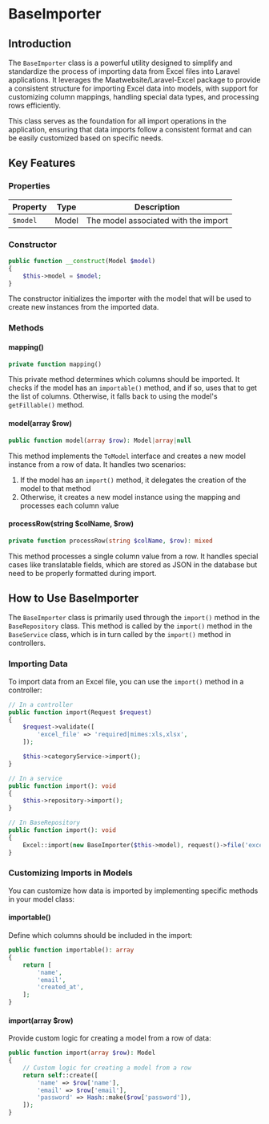 # BaseImporter

## Introduction

The `BaseImporter` class is a powerful utility designed to simplify and standardize the process of importing data from
Excel files into Laravel applications. It leverages the Maatwebsite/Laravel-Excel package to provide a consistent
structure for importing Excel data into models, with support for customizing column mappings, handling special data
types, and processing rows efficiently.

This class serves as the foundation for all import operations in the application, ensuring that data imports follow a
consistent format and can be easily customized based on specific needs.

## Key Features

### Properties

| Property | Type  | Description                          |
|----------|-------|--------------------------------------|
| `$model` | Model | The model associated with the import |

### Constructor

```php
public function __construct(Model $model)
{
    $this->model = $model;
}
```

The constructor initializes the importer with the model that will be used to create new instances from the imported
data.

### Methods

#### mapping()

```php
private function mapping()
```

This private method determines which columns should be imported. It checks if the model has an `importable()` method,
and if so, uses that to get the list of columns. Otherwise, it falls back to using the model's `getFillable()` method.

#### model(array $row)

```php
public function model(array $row): Model|array|null
```

This method implements the `ToModel` interface and creates a new model instance from a row of data. It handles two
scenarios:

1. If the model has an `import()` method, it delegates the creation of the model to that method
2. Otherwise, it creates a new model instance using the mapping and processes each column value

#### processRow(string $colName, $row)

```php
private function processRow(string $colName, $row): mixed
```

This method processes a single column value from a row. It handles special cases like translatable fields, which are
stored as JSON in the database but need to be properly formatted during import.

## How to Use BaseImporter

The `BaseImporter` class is primarily used through the `import()` method in the `BaseRepository` class. This method is
called by the `import()` method in the `BaseService` class, which is in turn called by the `import()` method in
controllers.

### Importing Data

To import data from an Excel file, you can use the `import()` method in a controller:

```php
// In a controller
public function import(Request $request)
{
    $request->validate([
        'excel_file' => 'required|mimes:xls,xlsx',
    ]);

    $this->categoryService->import();
}

// In a service
public function import(): void
{
    $this->repository->import();
}

// In BaseRepository
public function import(): void
{
    Excel::import(new BaseImporter($this->model), request()->file('excel_file'));
}
```

### Customizing Imports in Models

You can customize how data is imported by implementing specific methods in your model class:

#### importable()

Define which columns should be included in the import:

```php
public function importable(): array
{
    return [
        'name',
        'email',
        'created_at',
    ];
}
```

#### import(array $row)

Provide custom logic for creating a model from a row of data:

```php
public function import(array $row): Model
{
    // Custom logic for creating a model from a row
    return self::create([
        'name' => $row['name'],
        'email' => $row['email'],
        'password' => Hash::make($row['password']),
    ]);
}
```
